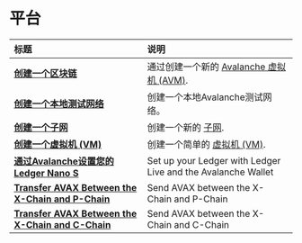 # 平台

| 标题 | 说明 |
| :--- | :--- |
| [**创建一个区块链**](create-a-new-blockchain.md) | 通过创建一个新的 [Avalanche 虚拟机 \(AVM\)](../../../learn/platform-overview/#exchange-chain-x-chain). |
| [**创建一个本地测试网络**](create-a-local-test-network.md) | 创建一个本地Avalanche测试网络。 |
| [**创建一个子网**](create-a-subnet.md) | 创建一个新的 [子网](../../../learn/platform-overview/#subnets). |
| [**创建一个虚拟机 \(VM\)**](create-a-virtual-machine-vm.md) | 创建一个简单的 [虚拟机 \(VM\)](../../../learn/platform-overview/#virtual-machines). |
| [**通过Avalanche设置您的Ledger Nano S**](setup-your-ledger-nano-s-with-avalanche.md) | Set up your Ledger with Ledger Live and the Avalanche Wallet |
| [**Transfer AVAX Between the X-Chain and P-Chain**](transfer-avax-between-x-chain-and-p-chain.md) | Send AVAX between the X-Chain and P-Chain |
| [**Transfer AVAX Between the X-Chain and C-Chain**](https://github.com/ava-labs/avalanche-docs/tree/e5dbc74ad73488ae633c3ce49704b98e32e7d5c4/build/tutorials/platform/transfer-avax-between-x-chain-and-c-chain.md) | Send AVAX between the X-Chain and C-Chain |

<!--stackedit_data:
eyJoaXN0b3J5IjpbLTgwNjU1ODkwMV19
-->